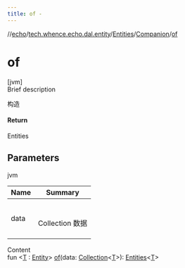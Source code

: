 ```yaml
---
title: of -
---
```

//[echo](../../../index.md)/[tech.whence.echo.dal.entity](../../index.md)/[Entities](../index.md)/[Companion](index.md)/[of](of.md)



# of  
[jvm]  
Brief description  


构造



#### Return  


Entities<T>



## Parameters  
  
jvm  
  
|  Name|  Summary| 
|---|---|
| data| <br><br>Collection<T> 数据<br><br>
  
  
Content  
fun <[T](of.md) : [Entity](../../-entity/index.md)> [of](of.md)(data: [Collection](https://kotlinlang.org/api/latest/jvm/stdlib/kotlin.collections/-collection/index.html)<[T](of.md)>): [Entities](../index.md)<[T](of.md)>  



